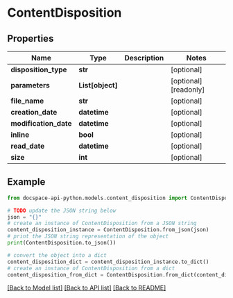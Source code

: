 # ContentDisposition

## Properties

Name | Type | Description | Notes
------------ | ------------- | ------------- | -------------
**disposition_type** | **str** |  | [optional] 
**parameters** | **List[object]** |  | [optional] [readonly] 
**file_name** | **str** |  | [optional] 
**creation_date** | **datetime** |  | [optional] 
**modification_date** | **datetime** |  | [optional] 
**inline** | **bool** |  | [optional] 
**read_date** | **datetime** |  | [optional] 
**size** | **int** |  | [optional] 

## Example

```python
from docspace-api-python.models.content_disposition import ContentDisposition

# TODO update the JSON string below
json = "{}"
# create an instance of ContentDisposition from a JSON string
content_disposition_instance = ContentDisposition.from_json(json)
# print the JSON string representation of the object
print(ContentDisposition.to_json())

# convert the object into a dict
content_disposition_dict = content_disposition_instance.to_dict()
# create an instance of ContentDisposition from a dict
content_disposition_from_dict = ContentDisposition.from_dict(content_disposition_dict)
```
[[Back to Model list]](../README.md#documentation-for-models) [[Back to API list]](../README.md#documentation-for-api-endpoints) [[Back to README]](../README.md)


